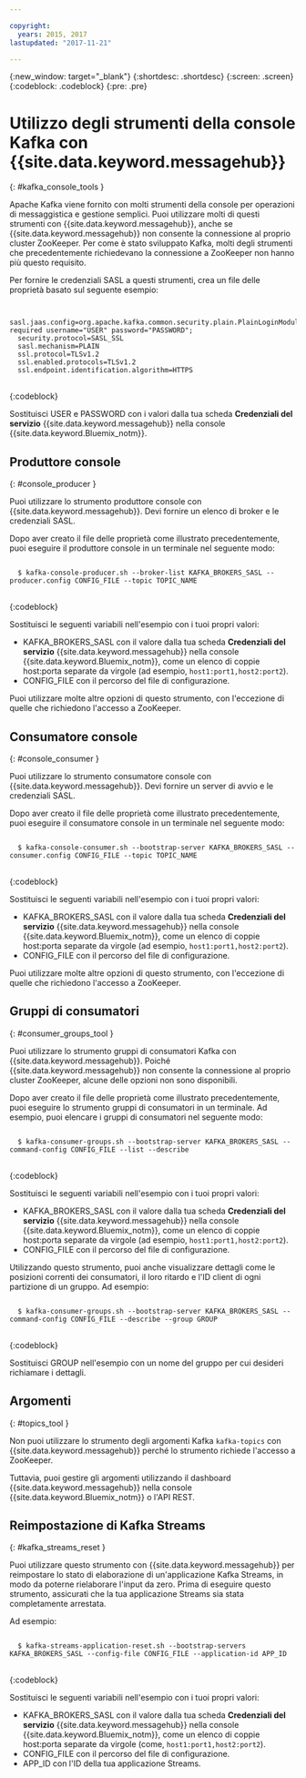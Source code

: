 ```yaml
---

copyright:
  years: 2015, 2017
lastupdated: "2017-11-21"

---
```


{:new_window: target="_blank"}
{:shortdesc: .shortdesc}
{:screen: .screen}
{:codeblock: .codeblock}
{:pre: .pre}


# Utilizzo degli strumenti della console Kafka con {{site.data.keyword.messagehub}}
{: #kafka_console_tools }

Apache Kafka viene fornito con molti strumenti della console per operazioni di messaggistica e gestione semplici. Puoi utilizzare molti di questi strumenti con {{site.data.keyword.messagehub}}, anche se {{site.data.keyword.messagehub}} non consente la connessione al proprio cluster ZooKeeper. Per come è stato sviluppato Kafka, molti degli strumenti che precedentemente richiedevano la connessione a ZooKeeper non hanno più questo requisito.

Per fornire le credenziali SASL a questi strumenti, crea un file delle proprietà basato sul seguente esempio:

<pre>
<code>
  sasl.jaas.config=org.apache.kafka.common.security.plain.PlainLoginModule required username="USER" password="PASSWORD";
  security.protocol=SASL_SSL
  sasl.mechanism=PLAIN
  ssl.protocol=TLSv1.2
  ssl.enabled.protocols=TLSv1.2
  ssl.endpoint.identification.algorithm=HTTPS
</code>
</pre>
{:codeblock}

Sostituisci USER e PASSWORD con i valori dalla tua scheda **Credenziali del servizio** {{site.data.keyword.messagehub}} nella console
{{site.data.keyword.Bluemix_notm}}.


## Produttore console
{: #console_producer }

Puoi utilizzare lo strumento produttore console con {{site.data.keyword.messagehub}}. Devi fornire un elenco di broker e le credenziali SASL.

Dopo aver creato il file delle proprietà come illustrato precedentemente, puoi eseguire il produttore console in un terminale nel seguente modo:

<pre>
<code>
  $ kafka-console-producer.sh --broker-list KAFKA_BROKERS_SASL --producer.config CONFIG_FILE --topic TOPIC_NAME
</code>
</pre>
{:codeblock}

Sostituisci le seguenti variabili nell'esempio con i tuoi propri valori:
* KAFKA_BROKERS_SASL con il valore dalla tua scheda **Credenziali del servizio** {{site.data.keyword.messagehub}} nella console {{site.data.keyword.Bluemix_notm}}, come un elenco di coppie host:porta separate da virgole (ad esempio, `host1:port1,host2:port2`). 
* CONFIG_FILE con il percorso del file di configurazione. 

Puoi utilizzare molte altre opzioni di questo strumento, con l'eccezione di quelle che richiedono l'accesso a ZooKeeper.


## Consumatore console
{: #console_consumer }

Puoi utilizzare lo strumento consumatore console con {{site.data.keyword.messagehub}}. Devi fornire un server di avvio e le credenziali SASL.

Dopo aver creato il file delle proprietà come illustrato precedentemente, puoi eseguire il consumatore console in un terminale nel seguente modo: 

<pre>
<code>
  $ kafka-console-consumer.sh --bootstrap-server KAFKA_BROKERS_SASL --consumer.config CONFIG_FILE --topic TOPIC_NAME 
</code>
</pre>
{:codeblock}

Sostituisci le seguenti variabili nell'esempio con i tuoi propri valori:
* KAFKA_BROKERS_SASL con il valore dalla tua scheda **Credenziali del servizio** {{site.data.keyword.messagehub}} nella console {{site.data.keyword.Bluemix_notm}}, come un elenco di coppie host:porta separate da virgole (ad esempio, `host1:port1,host2:port2`). 
* CONFIG_FILE con il percorso del file di configurazione. 

Puoi utilizzare molte altre opzioni di questo strumento, con l'eccezione di quelle che richiedono l'accesso a ZooKeeper.


## Gruppi di consumatori
{: #consumer_groups_tool }

Puoi utilizzare lo strumento gruppi di consumatori Kafka con {{site.data.keyword.messagehub}}. Poiché {{site.data.keyword.messagehub}} non consente la connessione al proprio cluster ZooKeeper, alcune delle opzioni non sono disponibili.

Dopo aver creato il file delle proprietà come illustrato precedentemente, puoi eseguire lo strumento gruppi di consumatori in un terminale. Ad esempio, puoi elencare i gruppi di consumatori nel seguente modo:

<pre>
<code>
  $ kafka-consumer-groups.sh --bootstrap-server KAFKA_BROKERS_SASL --command-config CONFIG_FILE --list --describe
</code>
</pre>
{:codeblock}

Sostituisci le seguenti variabili nell'esempio con i tuoi propri valori:
* KAFKA_BROKERS_SASL con il valore dalla tua scheda **Credenziali del servizio** {{site.data.keyword.messagehub}} nella console {{site.data.keyword.Bluemix_notm}}, come un elenco di coppie host:porta separate da virgole (ad esempio, `host1:port1,host2:port2`). 
* CONFIG_FILE con il percorso del file di configurazione.

Utilizzando questo strumento, puoi anche visualizzare dettagli come le posizioni correnti dei consumatori, il loro ritardo e l'ID client di ogni partizione di un gruppo. Ad esempio:

<pre>
<code>
  $ kafka-consumer-groups.sh --bootstrap-server KAFKA_BROKERS_SASL --command-config CONFIG_FILE --describe --group GROUP
</code>
</pre>
{:codeblock}

Sostituisci GROUP nell'esempio con un nome del gruppo per cui desideri richiamare i dettagli. 


## Argomenti
{: #topics_tool }

Non puoi utilizzare lo strumento degli argomenti Kafka `kafka-topics` con {{site.data.keyword.messagehub}} perché lo strumento richiede l'accesso a ZooKeeper.

Tuttavia, puoi gestire gli argomenti utilizzando il dashboard {{site.data.keyword.messagehub}} nella console {{site.data.keyword.Bluemix_notm}} o l'API REST.


## Reimpostazione di Kafka Streams
{: #kafka_streams_reset }

Puoi utilizzare questo strumento con {{site.data.keyword.messagehub}} per reimpostare lo stato di elaborazione di un'applicazione Kafka Streams, in modo da poterne rielaborare l'input da zero. Prima di eseguire questo strumento, assicurati che la tua applicazione Streams sia stata completamente arrestata.

Ad esempio:

<pre>
<code>
  $ kafka-streams-application-reset.sh --bootstrap-servers KAFKA_BROKERS_SASL --config-file CONFIG_FILE --application-id APP_ID
</code>
</pre>
{:codeblock}

Sostituisci le seguenti variabili nell'esempio con i tuoi propri valori:
* KAFKA_BROKERS_SASL con il valore dalla tua scheda **Credenziali del servizio** {{site.data.keyword.messagehub}} nella console {{site.data.keyword.Bluemix_notm}}, come un elenco di coppie host:porta separate da virgole (come, `host1:port1,host2:port2`). 
* CONFIG_FILE con il percorso del file di configurazione. 
* APP_ID con l'ID della tua applicazione Streams.

